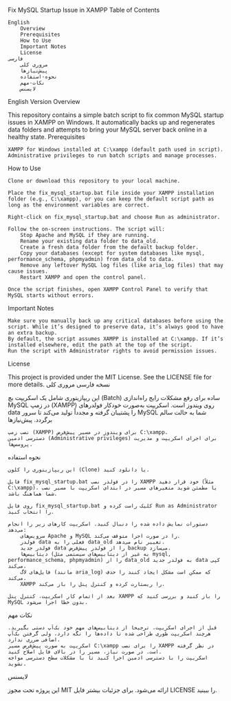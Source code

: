 Fix MySQL Startup Issue in XAMPP
Table of Contents

    English
        Overview
        Prerequisites
        How to Use
        Important Notes
        License
    فارسی
        مروری کلی
        پیش‌نیازها
        نحوه-استفاده
        نکات-مهم
        لایسنس

English Version
Overview

This repository contains a simple batch script to fix common MySQL startup issues in XAMPP on Windows. It automatically backs up and regenerates data folders and attempts to bring your MySQL server back online in a healthy state.
Prerequisites

    XAMPP for Windows installed at C:\xampp (default path used in script).
    Administrative privileges to run batch scripts and manage processes.

How to Use

    Clone or download this repository to your local machine.

    Place the fix_mysql_startup.bat file inside your XAMPP installation folder (e.g., C:\xampp), or you can keep the default script path as long as the environment variables are correct.

    Right-click on fix_mysql_startup.bat and choose Run as administrator.

    Follow the on-screen instructions. The script will:
        Stop Apache and MySQL if they are running.
        Rename your existing data folder to data_old.
        Create a fresh data folder from the default backup folder.
        Copy your databases (except for system databases like mysql, performance_schema, phpmyadmin) from data_old to data.
        Remove any leftover MySQL log files (like aria_log files) that may cause issues.
        Restart XAMPP and open the control panel.

    Once the script finishes, open XAMPP Control Panel to verify that MySQL starts without errors.

Important Notes

    Make sure you manually back up any critical databases before using the script. While it’s designed to preserve data, it’s always good to have an extra backup.
    By default, the script assumes XAMPP is installed at C:\xampp. If it’s installed elsewhere, edit the path at the top of the script.
    Run the script with Administrator rights to avoid permission issues.

License

This project is provided under the MIT License. See the LICENSE file for more details.
نسخه فارسی
مروری کلی

این ریپازیتوری شامل یک اسکریپت بچ (Batch) ساده برای رفع مشکلات رایج راه‌اندازی MySQL در زمپ (XAMPP) روی ویندوز است. اسکریپت به‌صورت خودکار فولدرهای data را پشتیبان گرفته و مجدداً تولید می‌کند تا سرور MySQL شما به حالت سالم برگردد.
پیش‌نیازها

    نصب زمپ (XAMPP) برای ویندوز در مسیر پیش‌فرض C:\xampp.
    دسترسی ادمین (Administrative privileges) برای اجرای اسکریپت و مدیریت پروسس‌ها.

نحوه استفاده

    این ریپازیتوری را کلون (Clone) یا دانلود کنید.

    فایل fix_mysql_startup.bat را در فولدر نصب XAMPP خود قرار دهید (مثلاً C:\xampp)، یا مطمئن شوید متغیرهای مسیر در ابتدای اسکریپت با مسیر نصب شما هماهنگ باشد.

    روی فایل fix_mysql_startup.bat کلیک راست کرده و Run as Administrator را انتخاب کنید.

    دستورات نمایش داده شده را دنبال کنید. اسکریپت کارهای زیر را انجام می‌دهد:
        سرویس‌های Apache و MySQL را در صورت اجرا متوقف می‌کند.
        فولدر data فعلی را به data_old تغییر نام می‌دهد.
        فولدر جدید data را از فولدر پیش‌فرض backup می‌سازد.
        دیتابیس‌ها (به غیر از دیتابیس‌های سیستمی مثل mysql, performance_schema, phpmyadmin) را از data_old به فولدر جدید data کپی می‌کند.
        فایل‌های لاگ (مانند aria_log) که ممکن است مشکل ایجاد کنند را حذف می‌کند.
        XAMPP را ریستارت کرده و کنترل پنل را باز می‌کند.

    بعد از اتمام کار اسکریپت، کنترل پنل XAMPP را باز کنید و بررسی کنید که MySQL بدون خطا اجرا می‌شود.

نکات مهم

    قبل از اجرای اسکریپت، ترجیحاً از دیتابیس‌های مهم خود بک‌آپ دستی بگیرید. هرچند اسکریپت طوری طراحی شده تا داده‌ها را نگه دارد، ولی گرفتن بک‌آپ اضافی ضرری ندارد.
    اسکریپت به صورت پیش‌فرض مسیر C:\xampp را برای نصب XAMPP در نظر گرفته است. در صورت نیاز، مسیر را در بالای فایل اصلاح کنید.
    اسکریپت را با دسترسی ادمین اجرا کنید تا با مشکلات سطح دسترسی مواجه نشوید.

لایسنس

این پروژه تحت مجوز MIT ارائه می‌شود. برای جزئیات بیشتر فایل LICENSE را ببینید.
